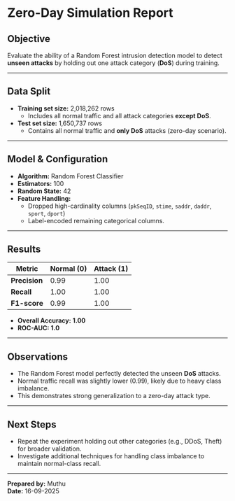 # Zero-Day Simulation Report

## Objective
Evaluate the ability of a Random Forest intrusion detection model to
detect **unseen attacks** by holding out one attack category
(**DoS**) during training.

---

## Data Split
- **Training set size:** 2,018,262 rows  
  - Includes all normal traffic and all attack categories **except DoS**.
- **Test set size:** 1,650,737 rows  
  - Contains all normal traffic and **only DoS** attacks (zero-day scenario).

---

## Model & Configuration
- **Algorithm:** Random Forest Classifier  
- **Estimators:** 100  
- **Random State:** 42  
- **Feature Handling:**  
  - Dropped high-cardinality columns (`pkSeqID`, `stime`, `saddr`, `daddr`, `sport`, `dport`)  
  - Label-encoded remaining categorical columns.

---

## Results
| Metric | Normal (0) | Attack (1) |
|-------|-----------|-----------|
| **Precision** | 0.99 | 1.00 |
| **Recall**    | 1.00 | 1.00 |
| **F1-score**  | 0.99 | 1.00 |

- **Overall Accuracy:** **1.00**  
- **ROC-AUC:** **1.0**

---

## Observations
- The Random Forest model perfectly detected the unseen **DoS** attacks.
- Normal traffic recall was slightly lower (0.99), likely due to heavy class imbalance.
- This demonstrates strong generalization to a zero-day attack type.

---

## Next Steps
- Repeat the experiment holding out other categories (e.g., DDoS, Theft) for broader validation.
- Investigate additional techniques for handling class imbalance to maintain normal-class recall.

---

**Prepared by:** Muthu  
**Date:** 16-09-2025
